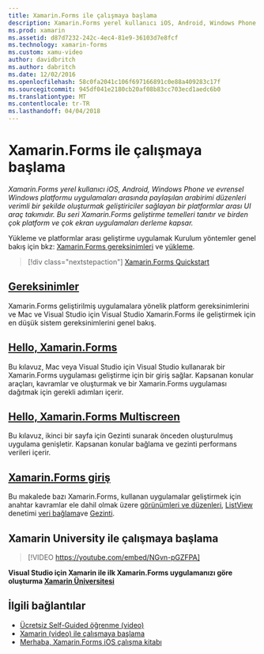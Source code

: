 ```yaml
---
title: Xamarin.Forms ile çalışmaya başlama
description: Xamarin.Forms yerel kullanıcı iOS, Android, Windows Phone ve evrensel Windows platformu uygulamaları arasında paylaşılan arabirimi düzenleri verimli bir şekilde oluşturmak geliştiriciler sağlayan bir platformlar arası UI araç takımıdır. Bu seri Xamarin.Forms geliştirme temelleri tanıtır ve birden çok platform ve çok ekran uygulamaları derleme kapsar.
ms.prod: xamarin
ms.assetid: d87d7232-242c-4ec4-81e9-36103d7e8fcf
ms.technology: xamarin-forms
ms.custom: xamu-video
author: davidbritch
ms.author: dabritch
ms.date: 12/02/2016
ms.openlocfilehash: 58c0fa2041c106f697166891c0e88a409283c17f
ms.sourcegitcommit: 945df041e2180cb20af08b83cc703ecd1aedc6b0
ms.translationtype: MT
ms.contentlocale: tr-TR
ms.lasthandoff: 04/04/2018
---
```

# <a name="getting-started-with-xamarinforms"></a>Xamarin.Forms ile çalışmaya başlama

_Xamarin.Forms yerel kullanıcı iOS, Android, Windows Phone ve evrensel Windows platformu uygulamaları arasında paylaşılan arabirimi düzenleri verimli bir şekilde oluşturmak geliştiriciler sağlayan bir platformlar arası UI araç takımıdır. Bu seri Xamarin.Forms geliştirme temelleri tanıtır ve birden çok platform ve çok ekran uygulamaları derleme kapsar._

Yükleme ve platformlar arası geliştirme uygulamak Kurulum yöntemler genel bakış için bkz: [Xamarin.Forms gereksinimleri](installation.md) ve [yükleme](~/cross-platform/get-started/installation/index.md).

> [!div class="nextstepaction"]
> [Xamarin.Forms Quickstart](~/xamarin-forms/get-started/hello-xamarin-forms/quickstart.md)



## <a name="requirementsinstallationmd"></a>[Gereksinimler](installation.md)

Xamarin.Forms geliştirilmiş uygulamalara yönelik platform gereksinimlerini ve Mac ve Visual Studio için Visual Studio Xamarin.Forms ile geliştirmek için en düşük sistem gereksinimlerini genel bakış.

## <a name="hello-xamarinformsxamarin-formsget-startedhello-xamarin-formsindexmd"></a>[Hello, Xamarin.Forms](~/xamarin-forms/get-started/hello-xamarin-forms/index.md)

Bu kılavuz, Mac veya Visual Studio için Visual Studio kullanarak bir Xamarin.Forms uygulaması geliştirme için bir giriş sağlar. Kapsanan konular araçları, kavramlar ve oluşturmak ve bir Xamarin.Forms uygulaması dağıtmak için gerekli adımları içerir.

## <a name="hello-xamarinforms-multiscreenxamarin-formsget-startedhello-xamarin-forms-multiscreenindexmd"></a>[Hello, Xamarin.Forms Multiscreen](~/xamarin-forms/get-started/hello-xamarin-forms-multiscreen/index.md)

Bu kılavuz, ikinci bir sayfa için Gezinti sunarak önceden oluşturulmuş uygulama genişletir. Kapsanan konular bağlama ve gezinti performans verileri içerir.

## <a name="introduction-to-xamarinformsxamarin-formsget-startedintroduction-to-xamarin-formsmd"></a>[Xamarin.Forms giriş](~/xamarin-forms/get-started/introduction-to-xamarin-forms.md)

Bu makalede bazı Xamarin.Forms, kullanan uygulamalar geliştirmek için anahtar kavramlar ele dahil olmak üzere [görünümleri ve düzenleri](~/xamarin-forms/get-started/introduction-to-xamarin-forms.md#Views_and_Layouts), [ListView](~/xamarin-forms/get-started/introduction-to-xamarin-forms.md#Lists_in_Xamarin_Forms) denetimi [veri bağlama](~/xamarin-forms/get-started/introduction-to-xamarin-forms.md#Data_Binding)ve [Gezinti](~/xamarin-forms/get-started/introduction-to-xamarin-forms.md#Navigation).


## <a name="get-started-with-xamarin-university"></a>Xamarin University ile çalışmaya başlama

> [!VIDEO https://youtube.com/embed/NGvn-pGZFPA]

**Visual Studio için Xamarin ile ilk Xamarin.Forms uygulamanızı göre oluşturma [Xamarin Üniversitesi](https://university.xamarin.com)**


## <a name="related-links"></a>İlgili bağlantılar

- [Ücretsiz Self-Guided öğrenme (video)](https://university.xamarin.com/self-guided)
- [Xamarin (video) ile çalışmaya başlama](https://developer.xamarin.com/videos/)
- [Merhaba, Xamarin.Forms iOS çalışma kitabı](https://developer.xamarin.com/workbooks/xamarin-forms/getting-started/GettingStartedWithXamarinForms-ios.workbook)

